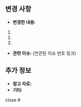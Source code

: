 ## 변경 사항

- **변경한 내용:**

1.
2.
3.

- **관련 이슈:** (연관된 이슈 번호 링크)

## 추가 정보

- **참고 자료:**
- **기타:**

close #
